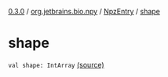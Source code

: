 [0.3.0](../../index.md) / [org.jetbrains.bio.npy](../index.md) / [NpzEntry](index.md) / [shape](.)

# shape

`val shape: IntArray` [(source)](https://github.com/JetBrains-Research/npy/blob/0.3.0/src/main/kotlin/org/jetbrains/bio/npy/Npz.kt#L180)